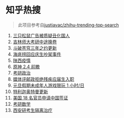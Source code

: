 # 知乎热搜

> 此项目参考自[justjavac/zhihu-trending-top-search](https://github.com/justjavac/zhihu-trending-top-search/blob/main/utils.ts)

<!-- BEGIN -->
  <!-- 最后更新时间:Mon Dec 27 2021 04:15:22 GMT+0000 (Coordinated Universal Time) -->
  1. [三只松鼠广告被质疑丑化国人](https://www.zhihu.com/search?q=三只松鼠)
1. [吉林师大考研中途换卷](https://www.zhihu.com/search?q=吉林师大考研)
1. [斗破苍穹三年之约更新](https://www.zhihu.com/search?q=斗破苍穹三年之约)
1. [海底捞回应庆生吵架事件](https://www.zhihu.com/search?q=海底捞庆生吵架)
1. [陕西疫情](https://www.zhihu.com/search?q=陕西疫情)
1. [原神 2.4 前瞻](https://www.zhihu.com/search?q=原神)
1. [考研政治](https://www.zhihu.com/search?q=考研政治)
1. [媒体评邮政拒绝残疾应届生入职](https://www.zhihu.com/search?q=残疾应届生)
1. [元旦假期未成年人游戏限玩 1 小时/日](https://www.zhihu.com/search?q=未成年人游戏限玩)
1. [特利迦奥特曼更新](https://www.zhihu.com/search?q=特利迦奥特曼)
1. [美国 18 名官员申请中国签证](https://www.zhihu.com/search?q=美国官员申请签证)
1. [考研数学](https://www.zhihu.com/search?q=考研数学)
1. [西安研考生隔离治疗](https://www.zhihu.com/search?q=西安考生确诊)
  <!-- END -->